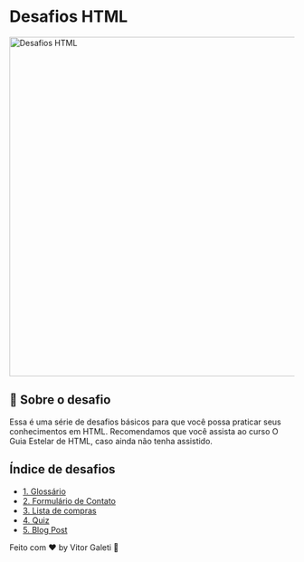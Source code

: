 # Desafios HTML

<img alt="Desafios HTML" src="https://app.rocketseat.com.br/_next/image?url=%2Fassets%2Fimages%2Fdiscover%2Fchallenges%2Fhtml-challenge.png&w=1920&q=75" width="600"/>

## :rocket: Sobre o desafio

Essa é uma série de desafios básicos para que você possa praticar seus conhecimentos em HTML. Recomendamos que você assista ao curso O Guia Estelar de HTML, caso ainda não tenha assistido.

## Índice de desafios

- [1. Glossário]()
- [2. Formulário de Contato]()
- [3. Lista de compras]()
- [4. Quiz]()
- [5. Blog Post]()

Feito com ♥ by Vitor Galeti :wave:
